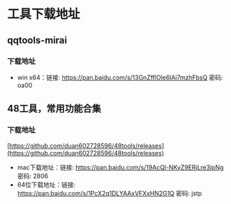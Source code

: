# 工具下载地址

## qqtools-mirai

### 下载地址

* win x64：链接: https://pan.baidu.com/s/13GnZfflOle6IAi7mzhFbsQ  密码: oa00

## 48工具，常用功能合集

### 下载地址
[https://github.com/duan602728596/48tools/releases](https://github.com/duan602728596/48tools/releases)
* mac下载地址：链接: https://pan.baidu.com/s/19AcQl-NKyZ9ERjLre3jpNg  密码: 2806
* 64位下载地址：链接: https://pan.baidu.com/s/1PcX2q1DLYAAxVFXxHN2G1Q  密码: jstp
